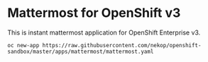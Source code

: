 # Mattermost for OpenShift v3

This is instant mattermost application for OpenShift Enterprise v3.

```
oc new-app https://raw.githubusercontent.com/nekop/openshift-sandbox/master/apps/mattermost/mattermost.yaml
```
